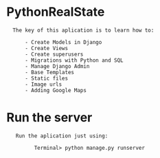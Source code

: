 # PythonRealState
      
      The key of this aplication is to learn how to:
      
          - Create Models in Django
          - Create Views
          - Create superusers
          - Migrations with Python and SQL
          - Manage Django Admin
          - Base Templates
          - Static files
          - Image urls
          - Adding Google Maps
          
 # Run the server
 
       Run the aplication just using:
       
             Terminal> python manage.py runserver

